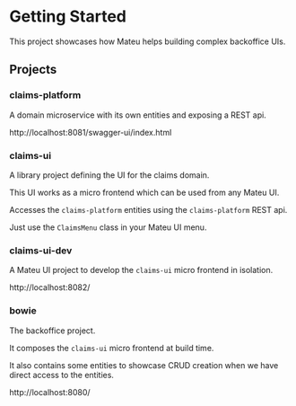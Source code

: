 # Getting Started

This project showcases how Mateu helps building complex backoffice UIs.

## Projects

### claims-platform

A domain microservice with its own entities and exposing a REST api.

http://localhost:8081/swagger-ui/index.html

### claims-ui

A library project defining the UI for the claims domain.

This UI works as a micro frontend which can be used from any Mateu UI.

Accesses the `claims-platform` entities using the `claims-platform` REST api.

Just use the `ClaimsMenu` class in your Mateu UI menu.

### claims-ui-dev

A Mateu UI project to develop the `claims-ui` micro frontend in isolation.

http://localhost:8082/

### bowie

The backoffice project. 

It composes the `claims-ui` micro frontend at build time.

It also contains some entities to showcase CRUD creation when we have direct access to the entities. 

http://localhost:8080/
